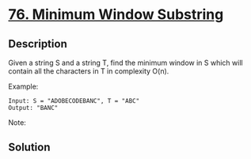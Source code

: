 # [76. Minimum Window Substring](https://leetcode.com/problems/minimum-window-substring)

## Description

Given a string S and a string T, find the minimum window in S which will contain all the characters in T in complexity O(n).

Example:

```
Input: S = "ADOBECODEBANC", T = "ABC"
Output: "BANC"
```

Note:

## Solution

